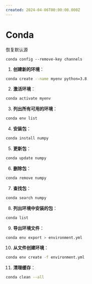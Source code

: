 ```yaml
---
created: 2024-04-06T00:00:00.000Z
---
```


# Conda

恢复默认源

```
conda config --remove-key channels
```

1. **创建新的环境**：
```bash
conda create --name myenv python=3.8
```

2. **激活环境**：
```bash
conda activate myenv
```

3. **列出所有可用的环境**：
```bash
conda env list
```

4. **安装包**：
```bash
conda install numpy
```

5. **更新包**：
```bash
conda update numpy
```

6. **删除包**：
```bash
conda remove numpy
```

7. **查找包**：
```bash
conda search numpy
```

8. **列出环境中安装的包**：
```bash
conda list
```

9. **导出环境文件**：
```bash
conda env export > environment.yml
```

10. **从文件创建环境**：
```bash
conda env create -f environment.yml
```

11. **清理缓存**：
```bash
conda clean --all
```
